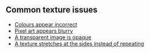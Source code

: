 ## Common texture issues
- [Colours appear incorrect](Compression%20Settings.md)
- [Pixel art appears blurry](Filter%20Mode.md)
- [A transparent image is opaque](Transparency.md)
- [A texture stretches at the sides instead of repeating](Wrap%20Mode.md)